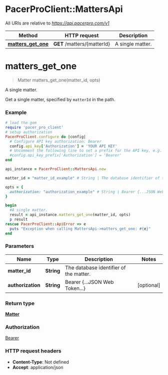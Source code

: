# PacerProClient::MattersApi

All URIs are relative to *https://api.pacerpro.com/v1*

Method | HTTP request | Description
------------- | ------------- | -------------
[**matters_get_one**](MattersApi.md#matters_get_one) | **GET** /matters/{matterId} | A single matter.


# **matters_get_one**
> Matter matters_get_one(matter_id, opts)

A single matter.

Get a single matter, specified by `matterId` in the path.

### Example
```ruby
# load the gem
require 'pacer_pro_client'
# setup authorization
PacerProClient.configure do |config|
  # Configure API key authorization: Bearer
  config.api_key['Authorization'] = 'YOUR API KEY'
  # Uncomment the following line to set a prefix for the API key, e.g. 'Bearer' (defaults to nil)
  #config.api_key_prefix['Authorization'] = 'Bearer'
end

api_instance = PacerProClient::MattersApi.new

matter_id = "matter_id_example" # String | The database identifier of the matter.

opts = { 
  authorization: "authorization_example" # String | Bearer {...JSON Web Token...}
}

begin
  #A single matter.
  result = api_instance.matters_get_one(matter_id, opts)
  p result
rescue PacerProClient::ApiError => e
  puts "Exception when calling MattersApi->matters_get_one: #{e}"
end
```

### Parameters

Name | Type | Description  | Notes
------------- | ------------- | ------------- | -------------
 **matter_id** | **String**| The database identifier of the matter. | 
 **authorization** | **String**| Bearer {...JSON Web Token...} | [optional] 

### Return type

[**Matter**](Matter.md)

### Authorization

[Bearer](../README.md#Bearer)

### HTTP request headers

 - **Content-Type**: Not defined
 - **Accept**: application/json



